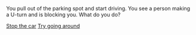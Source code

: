 You pull out of the parking spot and start driving. You see a person making a U-turn and is blocking you. What do you do?

[Stop the car](stop-the-car.md)
[Try going around](try-going-around.md)